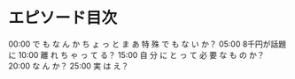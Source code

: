 # エピソード目次

00:00  で も な ん か ち ょ っ と ま あ 特 殊 で も な い か？
05:00 8千円が話題に
10:00  離 れ ち ゃ っ て る？
15:00  自 分 に と っ て 必 要 な も の か？
20:00  な ん か？
25:00  実 は え？